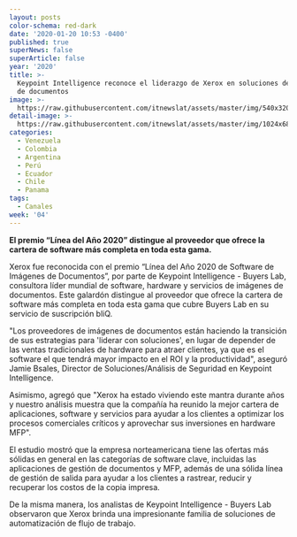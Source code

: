 ```yaml
---
layout: posts
color-schema: red-dark
date: '2020-01-20 10:53 -0400'
published: true
superNews: false
superArticle: false
year: '2020'
title: >-
  Keypoint Intelligence reconoce el liderazgo de Xerox en soluciones de imágenes
  de documentos
image: >-
  https://raw.githubusercontent.com/itnewslat/assets/master/img/540x320/Xerox-Altalink-p.jpg
detail-image: >-
  https://raw.githubusercontent.com/itnewslat/assets/master/img/1024x680/Xerox-Altalink-g.jpg
categories:
  - Venezuela
  - Colombia
  - Argentina
  - Perú
  - Ecuador
  - Chile
  - Panama
tags:
  - Canales
week: '04'
---
```

**El premio “Línea del Año 2020” distingue al proveedor que ofrece la cartera de software más completa en toda esta gama.**
 
Xerox fue reconocida con el premio “Línea del Año 2020 de Software de Imágenes de Documentos”, por parte de Keypoint Intelligence - Buyers Lab, consultora líder mundial de software, hardware y servicios de imágenes de documentos. Este galardón distingue al proveedor que ofrece la cartera de software más completa en toda esta gama que cubre Buyers Lab en su servicio de suscripción bliQ.
 
"Los proveedores de imágenes de documentos están haciendo la transición de sus estrategias para 'liderar con soluciones', en lugar de depender de las ventas tradicionales de hardware para atraer clientes, ya que es el software el que tendrá mayor impacto en el ROI y la productividad", aseguró Jamie Bsales, Director de Soluciones/Análisis de Seguridad en Keypoint Intelligence. 
 
Asimismo, agregó que "Xerox ha estado viviendo este mantra durante años y nuestro análisis muestra que la compañía ha reunido la mejor cartera de aplicaciones, software y servicios para ayudar a los clientes a optimizar los procesos comerciales críticos y aprovechar sus inversiones en hardware MFP".
 
El estudio mostró que la empresa norteamericana tiene las ofertas más sólidas en general en las categorías de software clave, incluidas las aplicaciones de gestión de documentos y MFP, además de una sólida línea de gestión de salida para ayudar a los clientes a rastrear, reducir y recuperar los costos de la copia impresa. 
 
De la misma manera, los analistas de Keypoint Intelligence - Buyers Lab observaron que Xerox brinda una impresionante familia de soluciones de automatización de flujo de trabajo.    